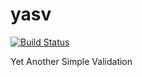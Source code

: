 yasv
====

[![Build Status](https://travis-ci.org/palicao/yasv.svg?branch=master)](https://travis-ci.org/palicao/yasv)

Yet Another Simple Validation
